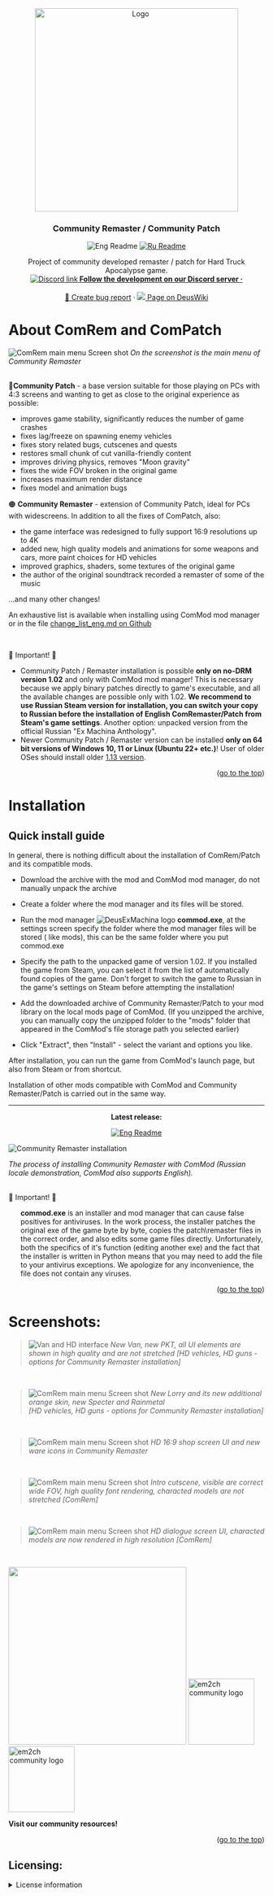 <!-- Header -->
<div align="center">
  <a href="https://discord.gg/jZHxYdF">
    <img src="https://user-images.githubusercontent.com/79088546/174285554-cf467b80-7264-475f-94ec-bacc204b04c9.png" alt="Logo" width="400">
  </a>
  <h3 align="center">Community Remaster / Community Patch</h3>

  ![Eng Readme](git_assets/in_english_selected.png)   [![Ru Readme](git_assets/in_russian.png)](https://github.com/DeusExMachinaTeam/EM-CommunityPatch)

  <p align="center">
    Project of community developed remaster / patch for Hard Truck Apocalypse game.
    <br />
    <a href="https://discord.gg/jZHxYdF"><img src="https://user-images.githubusercontent.com/79088546/174305727-755adfa0-57c2-41b0-9717-8476fcbc4567.png" alt="Discord link"><strong>  Follow the development on our Discord server ·</strong></a>
    <br />
    <br />
    <a href="https://github.com/DeusExMachinaTeam/EM-CommunityPatch/issues" alt="Report bug on GitHub">🐛 Create bug report</a>
    ·
    <a href="https://deuswiki.com/w/Community_Patch_English"><img src="https://user-images.githubusercontent.com/79088546/174311991-c20e04bb-1cad-44e2-a0e9-5984de6d8d55.png"> Page on DeusWiki</a>
  </p>
</div>

<!-- About the project -->
# About ComRem and ComPatch

![ComRem main menu Screen shot][screenshot_mainmenu]
*On the screenshot is the main menu of Community Remaster*<br /><br />

&#128312;**Community Patch** - a base version suitable for those playing on PCs with 4:3 screens and wanting to get as close to the original experience as possible:
* improves game stability, significantly reduces the number of game crashes
* fixes lag/freeze on spawning enemy vehicles
* fixes story related bugs, cutscenes and quests
* restores small chunk of cut vanilla-friendly content
* improves driving physics, removes "Moon gravity"
* fixes the wide FOV broken in the original game
* increases maximum render distance
* fixes model and animation bugs

&#128992; **Community Remaster** - extension of Community Patch, ideal for PCs with widescreens. In addition to all the fixes of ComPatch, also:
* the game interface was redesigned to fully support 16:9 resolutions up to 4K
* added new, high quality models and animations for some weapons and cars, more paint choices for HD vehicles
* improved graphics, shaders, some textures of the original game
* the author of the original soundtrack recorded a remaster of some of the music

...and many other changes!

An exhaustive list is available when installing using ComMod mod manager or in the file [change_list_eng.md on Github](https://github.com/DeusExMachinaTeam/EM-CommunityPatch/blob/main/assets/change_list_eng.md)

</br>

&#x1F53B; Important! &#x1F53B;
* Community Patch / Remaster installation is possible **only on no-DRM version 1.02** and only with ComMod mod manager! This is necessary because we apply binary patches directly to game's executable, and all the available changes are possible only with 1.02. **We recommend to use Russian Steam version for installation, you can switch your copy to Russian before the installation of English ComRemaster/Patch from Steam's game settings**. Another option: unpacked version from the official Russian "Ex Machina Anthology".
* Newer Community Patch / Remaster version can be installed **only on 64 bit versions of Windows 10, 11 or Linux (Ubuntu 22+ etc.)**! User of older OSes should install older [1.13 version](https://github.com/DeusExMachinaTeam/EM-CommunityPatch/releases/tag/v1.13-230113a).

<p align="right">(<a href="#top">go to the top</a>)</p>

# Installation
## Quick install guide
In general, there is nothing difficult about the installation of ComRem/Patch and its compatible mods.

* Download the archive with the mod and ComMod mod manager, do not manually unpack the archive

* Create a folder where the mod manager and its files will be stored.

* Run the mod manager ![DeusExMachina logo][dem_logo_sml] **commod.exe**, at the settings screen specify the folder where the mod manager files will be stored ( like mods), this can be the same folder where you put commod.exe 

* Specify the path to the unpacked game of version 1.02. If you installed the game from Steam, you can select it from the list of automatically found copies of the game. Don't forget to switch the game to Russian in the game's settings on Steam before attempting the installation!

* Add the downloaded archive of Community Remaster/Patch to your mod library on the local mods page of ComMod. (If you unzipped the archive, you can manually copy the unzipped folder to the "mods" folder that appeared in the ComMod's file storage path you selected earlier)

* Click "Extract", then "Install" - select the variant and options you like.

After installation, you can run the game from ComMod's launch page, but also from Steam or from shortcut.

Installation of other mods compatible with ComMod and Community Remaster/Patch is carried out in the same way.

<hr>
<div align="center">
  <b>Latest release:</b>

  [![Eng Readme](git_assets/download_eng.png)](https://github.com/DeusExMachinaTeam/EM-CommunityPatch/releases/tag/v1.14.1-250112)

</div>

![Community Remaster installation][patcher_tutorial]

*The process of installing Community Remaster with ComMod (Russian locale demonstration, ComMod also supports English).*


</br>
&#x1F53B; Important! &#x1F53B;
<ol>
<b>commod.exe</b> is an installer and mod manager that can cause false positives for antiviruses.
In the work process, the installer patches the original exe of the game byte by byte, copies the patch\remaster files in the correct order, and also edits some game files directly. Unfortunately, both the specifics of it's function (editing another exe) and the fact that the installer is written in Python means that you may need to add the file to your antivirus exceptions. We apologize for any inconvenience, the file does not contain any viruses.
</ol>
<p align="right">(<a href="#top">go to the top</a>)</p>



# Screenshots:
> ![Van and HD interface][van_screenshot]
*New Van, new PKT, all UI elements are shown in high quality and are not stretched [HD vehicles, HD guns - options for Community Remaster installation]*

<br />

> ![ComRem main menu Screen shot][lorry_screenshot]
*New Lorry and its new additional orange skin, new Specter and Rainmetal <br />[HD vehicles, HD guns - options for Community Remaster installation]*

<br />

> ![ComRem main menu Screen shot][shop_interface]
*HD 16:9 shop screen UI and new ware icons in Community Remaster*

<br />

> ![ComRem main menu Screen shot][cutscene_example]
*Intro cutscene, visible are correct wide FOV, high quality font rendering, characted models are not stretched [ComRem]*

<br />

> ![ComRem main menu Screen shot][dialogue_interface]
*HD dialogue screen UI, characted models are now rendered in high resolution [ComRem]* 

<br />

<a href="https://discord.gg/jZHxYdF"><img src="https://user-images.githubusercontent.com/79088546/174318753-aa4f938f-b7a5-49c0-b1cd-fc73b75080f7.png" width="350"/></a>
<a href="https://vk.com/em2ch"><img src="https://user-images.githubusercontent.com/79088546/174318046-57660bc9-010b-40d8-870d-0623b3fe57e2.png" alt="em2ch community logo" width="130"/></a>
<a href="https://www.youtube.com/c/rpggameland"><img src="https://user-images.githubusercontent.com/79088546/174320128-a8550d1c-2960-4aa1-8de6-8e414b2a8469.png" alt="em2ch community logo" width="130"/></a>

**Visit our community resources!**
<p align="right">(<a href="#top">go to the top</a>)</p>


<!-- Screenshot shortcuts -->
[screenshot_mainmenu]: https://user-images.githubusercontent.com/79088546/174288532-67106503-d79f-429f-9b28-c055fb1b0d51.jpg

[van_screenshot]:https://user-images.githubusercontent.com/79088546/174292723-5bf3f34b-4c75-4246-a24d-324d3b35d671.jpg

[lorry_screenshot]:https://user-images.githubusercontent.com/79088546/174292736-f51558e0-1a1e-4c9e-90e8-a707a1fb1ee7.jpg

[shop_interface]: https://user-images.githubusercontent.com/79088546/174293216-03fa560d-1204-4c7a-b947-65c4b59c1d46.jpg

[cutscene_example]: https://user-images.githubusercontent.com/79088546/174297723-d91c61c2-c240-4733-b195-88d84ad6c709.jpg

[dialogue_interface]: https://user-images.githubusercontent.com/79088546/174297984-78026b06-8d27-4ee4-aa71-25292a443d07.jpg

[discord_logo_sml]: https://user-images.githubusercontent.com/79088546/174304599-33630ab1-e5ce-4410-a720-55046783d085.png

[youtube_logo_sml]: https://user-images.githubusercontent.com/79088546/174310152-da71224b-5c5f-4448-be42-31d0bc703360.png

[dem_logo_sml]: https://user-images.githubusercontent.com/79088546/174311991-c20e04bb-1cad-44e2-a0e9-5984de6d8d55.png

[patcher_tutorial]: https://user-images.githubusercontent.com/79088546/246537517-5e8cb714-960c-4576-8722-498b6bba8b11.gif

[em2ch_logo]: https://user-images.githubusercontent.com/79088546/174318046-57660bc9-010b-40d8-870d-0623b3fe57e2.png

[releases_screenshot]: https://user-images.githubusercontent.com/79088546/174327479-67ac216d-d01a-4d0d-958b-aca2a141c5e4.png

## Licensing:
<details>
<summary>License information</summary>

<ol>
The project is distributed in its complete form only on Github.com.
Distribution of full installation files and results of the Community Patch installer on other sites is not permitted.

The source code of the project (all files except commod.exe) are licensed under the MIT-like license (excluding commercial use) and can be freely used as a basis for creating your own mods. Please remember to keep the license text and the link to the project if you use parts of it.

DEM Community Mod Manager (commod.exe) is distributed under its own license, information about it can be found in the ComMod repository.
For details, please see the full license text in the LICENSE file.
</ol>
</details>
